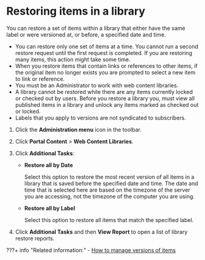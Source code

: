# Restoring items in a library

You can restore a set of items within a library that either have the same label or were versioned at, or before, a specified date and time.

-   You can restore only one set of items at a time. You cannot run a second restore request until the first request is completed. If you are restoring many items, this action might take some time.
-   When you restore items that contain links or references to other items, if the original item no longer exists you are prompted to select a new item to link or reference.
-   You must be an Administrator to work with web content libraries.
-   A library cannot be restored while there are any items currently locked or checked out by users. Before you restore a library you, must view all published items in a library and unlock any items marked as checked out or locked.
-   Labels that you apply to versions are not syndicated to subscribers.

1.  Click the **Administration menu** icon in the toolbar.

2.  Click **Portal Content** \> **Web Content Libraries**.

3.  Click **Additional Tasks**:

    -   **Restore all by Date**

        Select this option to restore the most recent version of all items in a library that is saved before the specified date and time. The date and time that is selected here are based on the timezone of the server you are accessing, not the timezone of the computer you are using.

    -   **Restore all by Label**

        Select this option to restore all items that match the specified label.

4.  Click **Additional Tasks** and then **View Report** to open a list of library restore reports.

<!--
**Parent topic:**[Managing web content libraries](../panel_help/wcm_admin_libraries.md)-->


???+ info "Related information:"
    - [How to manage versions of items](../../../wcm_content_delivery/wcm_user_assistance/mng_content_with_auth_portlet/item_management_features/wcm_managing_versions.md)

